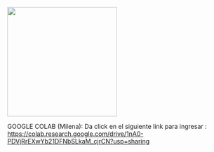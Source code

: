 <p align="left">
  <img src="https://semanadelcannabis.cayetano.edu.pe/assets/img/logo-upch.png" width="250">
 
</p>

GOOGLE COLAB (Milena):
Da click en el siguiente link para ingresar :
    https://colab.research.google.com/drive/1nA0-PDVjRrEXwYb21DFNbSLkaM_cjrCN?usp=sharing
    
